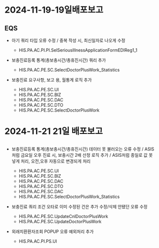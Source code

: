 



# 2024-11-19-19일배포보고


## EQS
- 아기 쿼리 타입 오류 수정 / 중복 작성 시, 최신일자로 나오게 수정
    - HIS.PA.AC.PI.PI.SelSeriousIllnessApplicationFormEDIReg1_1

- 보충진료등록 통계(총보충시간/총휴진시간) 쿼리 추가
    - HIS.PA.AC.PE.SC.SelectDoctorPlusWork_Statistics

- 보충진료 요구사항, 보고 용, 월통계 로직 추가
    - HIS.PA.AC.PE.SC.UI
    - HIS.PA.AC.PE.SC.BIZ
    - HIS.PA.AC.PE.SC.DAC
    - HIS.PA.AC.PE.SC.DTO
    - HIS.PA.AC.PE.SC.SelectDoctorPlusWork




# 2024-11-21 21일 배포보고
## 
- 보충진료등록 통계(총보충시간/총휴진시간) 데이터 못 불러오는 오류 수정 / ASIS처럼 금요일 오후 진료 시, 보충시간 2배 산정 로직 추가 / ASIS처럼 종일로 값 못 넣게 처리, 오전,오후 자동으로 변경되게 처리
    - HIS.PA.AC.PE.SC.UI
    - HIS.PA.AC.PE.SC.BIZ
    - HIS.PA.AC.PE.SC.DAC
    - HIS.PA.AC.PE.SC.DTO
    - HIS.PA.AC.PE.SC.DAC
    - HIS.PA.AC.PE.SC.SelectDoctorPlusWork_Statistics

- 보충진료 쿼리 조건 오타로 이미 수정된 건은 추가 수정/삭제 안됐던 오류 수정
    - HIS.PA.AC.PE.SC.UpdateCnlDoctorPlusWork
    - HIS.PA.AC.PE.SC.UpdateDoctorPlusWork

- 외래치환환자조회 POPUP 오류 예외처리 추가
    - HIS.PA.AC.PI.PS.UI


